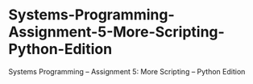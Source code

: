 # Systems-Programming-Assignment-5-More-Scripting-Python-Edition
Systems Programming – Assignment 5: More Scripting – Python Edition
